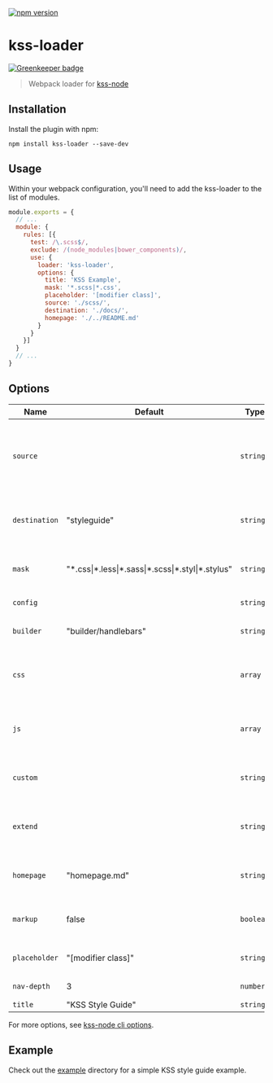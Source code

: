 [![npm version](https://badge.fury.io/js/kss-loader.svg)](https://badge.fury.io/js/kss-loader)

# kss-loader

[![Greenkeeper badge](https://badges.greenkeeper.io/design4pro/kss-loader.svg)](https://greenkeeper.io/)

> Webpack loader for [kss-node](https://github.com/kss-node/kss-node)

## Installation

Install the plugin with npm:

```shell
npm install kss-loader --save-dev
```

## Usage

Within your webpack configuration, you'll need to add the kss-loader to the list of modules.

```javascript
module.exports = {
  // ...
  module: {
    rules: [{
      test: /\.scss$/,
      exclude: /(node_modules|bower_components)/,
      use: {
        loader: 'kss-loader',
        options: {
          title: 'KSS Example',
          mask: '*.scss|*.css',
          placeholder: '[modifier class]',
          source: './scss/',
          destination: './docs/',
          homepage: './../README.md'
        }
      }
    }]
  }
  // ...
}
```

## Options

| Name | Default | Type | Description |
| --- | --- | --- | --- |
| `source` |  | `string` | Source directory to recursively parse for KSS comments,homepage, and markup (relative to webpack.config.js file) |
| `destination` | "styleguide" | `string` | Destination directory of style guide (relative to webpack.config.js file) |
| `mask` | "&#42;.css&#124;&#42;.less&#124;&#42;.sass&#124;&#42;.scss&#124;&#42;.styl&#124;&#42;.stylus" | `string` | Use a mask for detecting files containing KSS comments |
| `config` |  | `string` | Load the kss options from a json file|
| `builder` | "builder/handlebars" | `string` | Use the specified builder when building your style guide |
| `css` |  | `array` | URL of a CSS file to include in the style guide (relative to the generated style guide) |
| `js` |  | `array` | URL of a JavaScript file to include in the style guide (relative to the generated style guide) |
| `custom` |  | `string` | Process a custom property name when parsing KSS comments |
| `extend` |  | `string` | Location of modules to extend the templating system; see [http://bit.ly/kss-wiki]() |
| `homepage` | "homepage.md" | `string` | File name of the homepage's Markdown file (relative to source) |
| `markup` | false | `boolean` | Render "markup" templates to HTML with the placeholder text |
| `placeholder` | "[modifier class]" | `string` | Placeholder text to use for modifier classes |
| `nav-depth` | 3 | `number` | Limit the navigation to the depth specified |
| `title` | "KSS Style Guide" | `string` | Title of the style guide |



For more options, see [kss-node cli options](https://github.com/kss-node/kss-node#using-the-command-line-tool).

## Example

Check out the [example](https://github.com/design4pro/kss-loader/blob/master/example/kss/) directory for a simple KSS style guide example.
